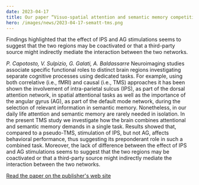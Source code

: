 ```yaml
---
date: 2023-04-17
title: Our paper “Visuo-spatial attention and semantic memory competition in the parietal cortex” is now out in Scientific Reports.
hero: /images/news/2023-04-17-sematt-tms.png
---
```


Findings highlighted that the effect of IPS and AG stimulations seems to suggest that the two regions may be coactivated or that a third-party source might indirectly mediate the interaction between the two networks.

*P. Capotosto, V. Sulpizio, G. Galati, A. Baldassarre*
Neuroimaging studies associate specific functional roles to distinct brain regions investigating separate cognitive processes using dedicated tasks. For example, using both correlative (i.e., fMRI) and causal (i.e., TMS) approaches it has been shown the involvement of intra-parietal sulcus (IPS), as part of the dorsal attention network, in spatial attentional tasks as well as the importance of the angular gyrus (AG), as part of the default mode network, during the selection of relevant information in semantic memory. Nonetheless, in our daily life attention and semantic memory are rarely needed in isolation. In the present TMS study we investigate how the brain combines attentional and semantic memory demands in a single task. Results showed that, compared to a pseudo-TMS, stimulation of IPS, but not AG, affects behavioral performance, thus suggesting its preponderant role in such a combined task. Moreover, the lack of difference between the effect of IPS and AG stimulations seems to suggest that the two regions may be coactivated or that a third-party source might indirectly mediate the interaction between the two networks. 

[Read the paper on the publisher's web site](https://doi.org/10.1038/s41598-023-33533-0)
